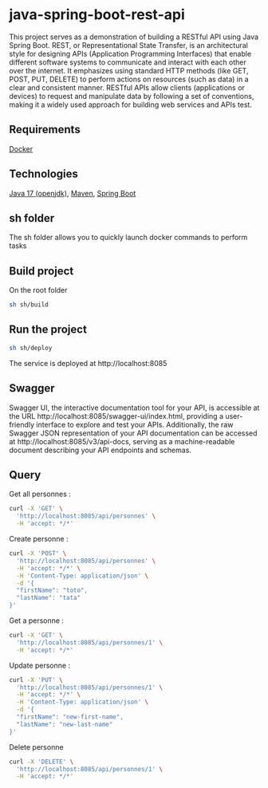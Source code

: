 # java-spring-boot-rest-api

This project serves as a demonstration of building a RESTful API using Java Spring Boot. REST, or Representational State Transfer, is an architectural style for designing APIs (Application Programming Interfaces) that enable different software systems to communicate and interact with each other over the internet. It emphasizes using standard HTTP methods (like GET, POST, PUT, DELETE) to perform actions on resources (such as data) in a clear and consistent manner. RESTful APIs allow clients (applications or devices) to request and manipulate data by following a set of conventions, making it a widely used approach for building web services and APIs test.

## Requirements
[Docker](https://www.docker.com/)

## Technologies 
[Java 17 (openjdk)](https://openjdk.org/projects/jdk/17/), [Maven](https://maven.apache.org/), [Spring Boot](https://spring.io/projects/spring-boot)

## sh folder

The sh folder allows you to quickly launch docker commands to perform tasks

## Build project
On the root folder
```bash
sh sh/build
```

## Run the project
```bash
sh sh/deploy
```

The service is deployed at http://localhost:8085

## Swagger

Swagger UI, the interactive documentation tool for your API, is accessible at the URL http://localhost:8085/swagger-ui/index.html, providing a user-friendly interface to explore and test your APIs. Additionally, the raw Swagger JSON representation of your API documentation can be accessed at http://localhost:8085/v3/api-docs, serving as a machine-readable document describing your API endpoints and schemas.

## Query

Get all personnes : 
```bash
curl -X 'GET' \
  'http://localhost:8085/api/personnes' \
  -H 'accept: */*'
```

Create personne :
```bash
curl -X 'POST' \
  'http://localhost:8085/api/personnes' \
  -H 'accept: */*' \
  -H 'Content-Type: application/json' \
  -d '{
  "firstName": "toto",
  "lastName": "tata"
}'
```

Get a personne :
```bash
curl -X 'GET' \
  'http://localhost:8085/api/personnes/1' \
  -H 'accept: */*'
```

Update personne :
```bash
curl -X 'PUT' \
  'http://localhost:8085/api/personnes/1' \
  -H 'accept: */*' \
  -H 'Content-Type: application/json' \
  -d '{
  "firstName": "new-first-name",
  "lastName": "new-last-name"
}'
```

Delete personne
```bash
curl -X 'DELETE' \
  'http://localhost:8085/api/personnes/1' \
  -H 'accept: */*' 
```
